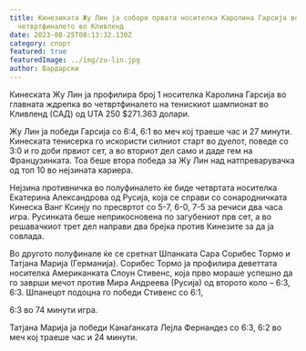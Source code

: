 ```yaml
---
title: Кинезиката Жу Лин ја собори првата носителка Каролина Гарсија во
  четвртфиналето во Кливленд
date: 2023-08-25T08:13:32.130Z
category: спорт
featured: true
featuredImage: ../img/zu-lin.jpg
author: Вардарски
---
```

Кинеската Жу Лин ја профилира број 1 носителка Каролина Гарсија во главната ждрепка во четвртфиналето на тенискиот шампионат во Кливленд (САД) од UTA 250 $271.363 долари.

Жу Лин ја победи Гарсија со 6:4, 6:1 во меч кој траеше час и 27 минути. Кинеската тенисерка го искористи силниот старт во дуелот, поведе со 3:0 и го доби првиот сет, а во вториот дел само и даде гем на Французинката. Тоа беше втора победа за Жу Лин над натпреварувачка од топ 10 во нејзината кариера.

Нејзина противничка во полуфиналето ќе биде четвртата носителка Екатерина Александрова од Русија, која се справи со сонародничката Кинеска Ванг Ксинју по пресвртот со 5-7, 6-0, 7-5 за речиси два часа игра. Русинката беше неприкосновена по загубениот прв сет, а во решавачкиот трет дел направи два брејка против Кинезите за да ја совлада.

Во другото полуфинале ќе се сретнат Шпанката Сара Сорибес Тормо и Татјана Марија (Германија). Сорибес Тормо ја профилира деветтата носителка Американката Слоун Стивенс, која прво мораше успешно да го заврши мечот против Мира Андреева (Русија) од второто коло – 6:3, 6:3. Шпанецот подоцна го победи Стивенс со 6:1,

6:3 во 74 минути игра.

Татјана Марија ја победи Канаѓанката Лејла Фернандез со 6:3, 6:2 во меч кој траеше час и 24 минути.